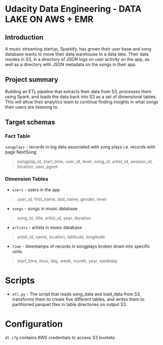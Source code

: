 # Udacity Data Engineering - DATA LAKE ON AWS + EMR

## Introduction


A music streaming startup, Sparkify, has grown their user base and song database wants to move their data warehouse to a data lake. Their data resides in S3, in a directory of JSON logs on user activity on the app, as well as a directory with JSON metadata on the songs in their app.


## Project summary


Building an ETL pipeline that extracts their data from S3, processes them using Spark, and loads the data back into S3 as a set of dimensional tables. This will allow their analytics team to continue finding insights in what songs their users are listening to.
 

## Target schemas

### Fact Table

`songplays`  - records in log data associated with song plays i.e. records with page NextSong
> songplay_id, start_time, user_id, level, song_id, artist_id, session_id, location, user_agent

### Dimension Tables
- `users` - users in the app
> user_id, first_name, last_name, gender, level
- `songs` - songs in music database
> song_id, title, artist_id, year, duration
- `artists` - artists in music database
> artist_id, name, location, lattitude, longitude
- `time` - timestamps of records in songplays broken down into specific units
> start_time, hour, day, week, month, year, weekday


# Scripts

- `etl.py` - The script that reads song_data and load_data from S3, transforms them to create five different tables, and writes them to partitioned parquet files in table directories on output S3.


# Configuration

`dl.cfg` contains AWS credentials to access S3 buckets